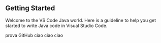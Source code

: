 ## Getting Started

Welcome to the VS Code Java world. Here is a guideline to help you get started to write Java code in Visual Studio Code.

prova GitHub ciao ciao ciao
